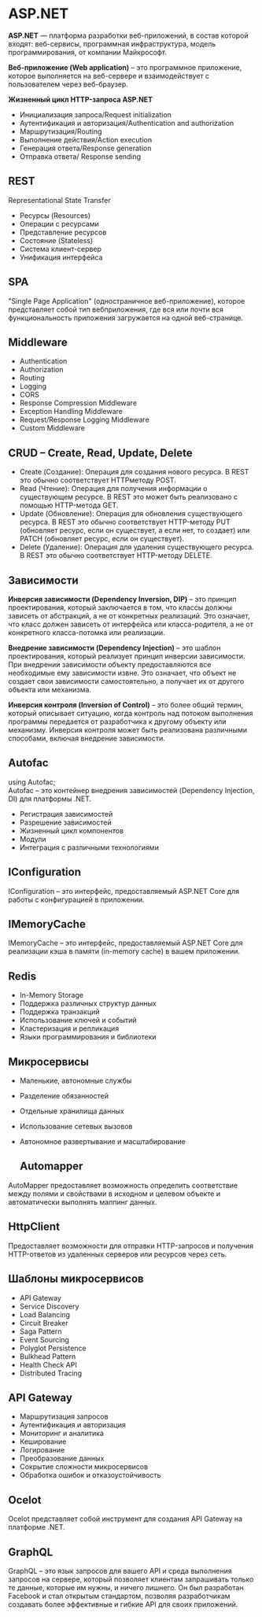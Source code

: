 # **ASP.NET**

**ASP.NET** — платформа разработки веб-приложений, в состав которой входят: веб-сервисы, программная инфраструктура, модель программирования, от компании Майкрософт.  

**Веб-приложение (Web application)** – это программное приложение, которое выполняется на веб-сервере и
взаимодействует с пользователем через веб-браузер.  

**Жизненный цикл HTTP-запроса ASP.NET**  
* Инициализация запроса/Request initialization
* Аутентификация и авторизация/Authentication and authorization
* Маршрутизация/Routing
* Выполнение действия/Action execution
* Генерация ответа/Response generation
* Отправка ответа/ Response sending
  
## **REST**  
Representational State Transfer

* Ресурсы (Resources)
* Операции с ресурсами
* Представление ресурсов
*  Состояние (Stateless)
* Система клиент-сервер
* Унификация интерфейса

## **SPA**
"Single Page Application" (одностраничное веб-приложение), которое представляет собой тип вебприложения, где вся или почти вся функциональность приложения загружается на одной веб-странице. 

## **Middleware**
* Authentication
* Authorization
* Routing
* Logging
* CORS
* Response Compression Middleware
* Exception Handling Middleware
* Request/Response Logging Middleware
* Custom Middleware  

## **CRUD – Create, Read, Update, Delete**
* Create (Создание): Операция для создания нового ресурса. В REST это обычно соответствует HTTPметоду POST.
* Read (Чтение): Операция для получения информации о существующем ресурсе. В REST это может быть
реализовано с помощью HTTP-метода GET.
* Update (Обновление): Операция для обновления существующего ресурса. В REST это обычно
соответствует HTTP-методу PUT (обновляет ресурс, если он существует, а если нет, то создает) или
PATCH (обновляет ресурс, если он существует).
* Delete (Удаление): Операция для удаления существующего ресурса. В REST это обычно соответствует
HTTP-методу DELETE.  

## **Зависимости**

**Инверсия зависимости (Dependency Inversion, DIP)** – это принцип проектирования, который заключается в
том, что классы должны зависеть от абстракций, а не от конкретных реализаций. Это означает, что класс
должен зависеть от интерфейса или класса-родителя, а не от конкретного класса-потомка или реализации.  

**Внедрение зависимости (Dependency Injection)** – это шаблон проектирования, который реализует принцип
инверсии зависимости. При внедрении зависимости объекту предоставляются все необходимые ему
зависимости извне. Это означает, что объект не создает свои зависимости самостоятельно, а получает их от
другого объекта или механизма.  

**Инверсия контроля (Inversion of Control)** – это более общий термин, который описывает ситуацию, когда
контроль над потоком выполнения программы передается от разработчика к другому объекту или механизму.
Инверсия контроля может быть реализована различными способами, включая внедрение зависимости.  

## **Autofac**  
using Autofac;  
Autofac – это контейнер внедрения зависимостей (Dependency Injection, DI) для платформы .NET.  
* Регистрация зависимостей
* Разрешение зависимостей
* Жизненный цикл компонентов
* Модули
* Интеграция с различными технологиями  

## **IConfiguration**  
IConfiguration – это интерфейс, предоставляемый ASP.NET Core для работы с конфигурацией в приложении.  

## **IMemoryCache**  
IMemoryCache – это интерфейс, предоставляемый ASP.NET Core для реализации кэша в памяти (in-memory
cache) в вашем приложении.  

## **Redis**
* In-Memory Storage
* Поддержка различных структур данных
* Поддержка транзакций
* Использование ключей и событий
* Кластеризация и репликация
* Языки программирования и библиотеки  

## **Микросервисы**
* Маленькие, автономные службы
* Разделение обязанностей
* Отдельные хранилища данных
* Использование сетевых вызовов
* Автономное развертывание и масштабирование

  ## **Automapper**
AutoMapper предоставляет возможность определить соответствие между полями и свойствами в исходном и
целевом объекте и автоматически выполнять маппинг данных.  

## **HttpClient**
Предоставляет возможности для отправки HTTP-запросов и получения HTTP-ответов из удаленных серверов
или ресурсов через сеть.  

## **Шаблоны микросервисов**

* API Gateway
* Service Discovery
* Load Balancing
* Circuit Breaker
* Saga Pattern
* Event Sourcing
* Polyglot Persistence
* Bulkhead Pattern
* Health Check API
* Distributed Tracing  

## **API Gateway**

* Маршрутизация запросов
* Аутентификация и авторизация
* Мониторинг и аналитика
* Кеширование
* Логирование
* Преобразование данных
* Сокрытие сложности микросервисов
* Обработка ошибок и отказоустойчивость  

## **Ocelot**
Ocelot представляет собой инструмент для создания API Gateway на платформе .NET.  

## **GraphQL**
GraphQL – это язык запросов для вашего API и среда выполнения запросов на сервере, который позволяет
клиентам запрашивать только те данные, которые им нужны, и ничего лишнего. Он был разработан Facebook и
стал открытым стандартом, позволяя разработчикам создавать более эффективные и гибкие API для своих
приложений.    




